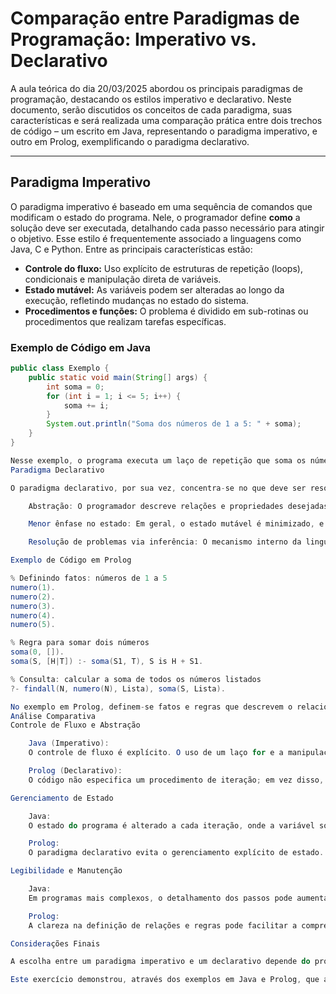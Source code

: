 # Comparação entre Paradigmas de Programação: Imperativo vs. Declarativo

A aula teórica do dia 20/03/2025 abordou os principais paradigmas de programação, destacando os estilos imperativo e declarativo. Neste documento, serão discutidos os conceitos de cada paradigma, suas características e será realizada uma comparação prática entre dois trechos de código – um escrito em Java, representando o paradigma imperativo, e outro em Prolog, exemplificando o paradigma declarativo.

---

## Paradigma Imperativo

O paradigma imperativo é baseado em uma sequência de comandos que modificam o estado do programa. Nele, o programador define **como** a solução deve ser executada, detalhando cada passo necessário para atingir o objetivo. Esse estilo é frequentemente associado a linguagens como Java, C e Python. Entre as principais características estão:

- **Controle do fluxo:** Uso explícito de estruturas de repetição (loops), condicionais e manipulação direta de variáveis.
- **Estado mutável:** As variáveis podem ser alteradas ao longo da execução, refletindo mudanças no estado do sistema.
- **Procedimentos e funções:** O problema é dividido em sub-rotinas ou procedimentos que realizam tarefas específicas.

### Exemplo de Código em Java

```java
public class Exemplo {
    public static void main(String[] args) {
        int soma = 0;
        for (int i = 1; i <= 5; i++) {
            soma += i;
        }
        System.out.println("Soma dos números de 1 a 5: " + soma);
    }
}

Nesse exemplo, o programa executa um laço de repetição que soma os números de 1 a 5. O fluxo de execução é claro e sequencial, demonstrando a característica imperativa de especificar explicitamente cada passo do processamento.
Paradigma Declarativo

O paradigma declarativo, por sua vez, concentra-se no que deve ser resolvido, delegando ao sistema a responsabilidade de encontrar a melhor forma de realizar a tarefa. Linguagens como Prolog, SQL e Haskell exemplificam esse estilo. Suas características principais incluem:

    Abstração: O programador descreve relações e propriedades desejadas, sem detalhar a sequência de operações para alcançar o resultado.

    Menor ênfase no estado: Em geral, o estado mutável é minimizado, e a execução baseia-se em regras ou relações.

    Resolução de problemas via inferência: O mecanismo interno da linguagem utiliza motores de inferência para deduzir respostas a partir das regras definidas.

Exemplo de Código em Prolog

% Definindo fatos: números de 1 a 5
numero(1). 
numero(2).
numero(3).
numero(4).
numero(5).

% Regra para somar dois números
soma(0, []).
soma(S, [H|T]) :- soma(S1, T), S is H + S1.

% Consulta: calcular a soma de todos os números listados
?- findall(N, numero(N), Lista), soma(S, Lista).

No exemplo em Prolog, definem-se fatos e regras que descrevem o relacionamento entre os elementos. Ao fazer a consulta, o interpretador utiliza mecanismos de busca e unificação para determinar a soma dos números, sem que o programador precise controlar explicitamente cada iteração.
Análise Comparativa
Controle de Fluxo e Abstração

    Java (Imperativo):
    O controle de fluxo é explícito. O uso de um laço for e a manipulação direta da variável soma exemplificam o detalhamento do processo de cálculo, caracterizando o estilo imperativo.

    Prolog (Declarativo):
    O código não especifica um procedimento de iteração; em vez disso, define o que é um número e como deve ser calculada a soma através de regras lógicas. A consulta final delega ao interpretador a tarefa de buscar e aplicar as regras, enfatizando o foco no resultado e não no processo.

Gerenciamento de Estado

    Java:
    O estado do programa é alterado a cada iteração, onde a variável soma é atualizada. Esse gerenciamento explícito reflete a natureza imperativa da linguagem.

    Prolog:
    O paradigma declarativo evita o gerenciamento explícito de estado. Em Prolog, a lógica e as relações definidas são suficientes para que o sistema deduza o valor final sem a necessidade de variáveis mutáveis.

Legibilidade e Manutenção

    Java:
    Em programas mais complexos, o detalhamento dos passos pode aumentar a verbosidade do código, exigindo um cuidado maior para evitar erros lógicos na manipulação do estado.

    Prolog:
    A clareza na definição de relações e regras pode facilitar a compreensão do que o código pretende alcançar, mas a depuração pode ser mais desafiadora para aqueles não familiarizados com o raciocínio lógico.

Considerações Finais

A escolha entre um paradigma imperativo e um declarativo depende do problema a ser resolvido e da familiaridade do programador com os conceitos subjacentes. O paradigma imperativo oferece controle detalhado sobre cada etapa do processo, sendo útil quando a precisão do fluxo de execução é crucial. Por outro lado, o paradigma declarativo permite descrever soluções de forma mais abstrata, delegando ao sistema a complexidade do controle de fluxo e inferência, o que pode resultar em soluções mais concisas e de manutenção potencialmente simplificada.

Este exercício demonstrou, através dos exemplos em Java e Prolog, que ambos os paradigmas podem atingir o mesmo objetivo – no caso, calcular a soma de uma sequência de números – porém, por meio de abordagens fundamentalmente distintas, refletindo a diversidade de pensamento e técnicas disponíveis na programação contemporânea.